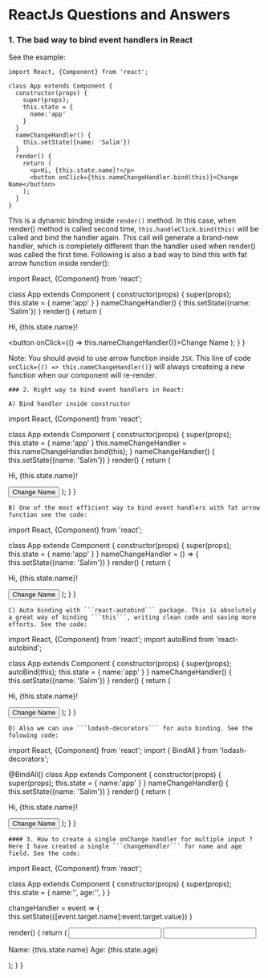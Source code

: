 # ReactJs Questions and Answers
### 1. The bad way to bind event handlers in React
See the example:
```
import React, {Component} from 'react';

class App extends Component {
  constructor(props) {
    super(props);
    this.state = {
      name:'app'
    }
  }
  nameChangeHandler() {
    this.setState({name: 'Salim'})
  }
  render() {
    return (
      <p>Hi, {this.state.name}!</p>
      <button onClick={this.nameChangeHandler.bind(this)}>Change Name</button>
    );
  }
}
```

This is a dynamic binding inside ```render()``` method.
In this case, when render() method is called second time, ```this.handleClick.bind(this)``` will be called and bind the handler again. This call will generate a brand-new handler, which is completely different than the handler used when render() was called the first time.
Following is also a bad way to bind this with fat arrow function inside render():

import React, {Component} from 'react';

class App extends Component {
  constructor(props) {
    super(props);
    this.state = {
      name:'app'
    }
  }
  nameChangeHandler() {
    this.setState({name: 'Salim'})
  }
  render() {
    return (
      <p>Hi, {this.state.name}!</p>
      <button onClick={() => this.nameChangeHandler()}>Change Name</button>
    );
  }
}

Note: You should avoid to use arrow function inside ```JSX```. 
This line of code ```onClick={() => this.nameChangeHandler()}``` will always createing a new function when our 
component will re-render.
```
### 2. Right way to bind event handlers in React:

A) Bind handler inside constructor 
```
import React, {Component} from 'react';

class App extends Component {
  constructor(props) {
    super(props);
    this.state = {
      name:'app'
    }
    this.nameChangeHandler = this.nameChangeHandler.bind(this);
  }
  nameChangeHandler() {
    this.setState({name: 'Salim'})
  }
  render() {
    return (
      <p>Hi, {this.state.name}!</p>
      <button onClick={this.nameChangeHandler}>Change Name</button>
    );
  }
}
```
B) One of the most efficient way to bind event handlers with fat arrow function see the code:
```
import React, {Component} from 'react';

class App extends Component {
  constructor(props) {
    super(props);
    this.state = {
      name:'app'
    }
  }
  nameChangeHandler = () => {
    this.setState({name: 'Salim'})
  }
  render() {
    return (
      <p>Hi, {this.state.name}!</p>
      <button onClick={this.nameChangeHandler}>Change Name</button>
    );
  }
}
```
C) Auto binding with ```react-autobind``` package. This is absolutely a great way of binding ```this```, writing clean code and saving more efforts. See the code:
```
import React, {Component} from 'react';
import autoBind from 'react-autobind';

class App extends Component {
  constructor(props) {
    super(props);
    autoBind(this);
    this.state = {
      name:'app'
    }
  }
  nameChangeHandler() {
    this.setState({name: 'Salim'})
  }
  render() {
    return (
      <p>Hi, {this.state.name}!</p>
      <button onClick={this.nameChangeHandler}>Change Name</button>
    );
  }
}
``` 
D) Also we can use ```lodash-decorators``` for auto binding. See the folowing code:
```
import React, {Component} from 'react';
import { BindAll } from 'lodash-decorators';

@BindAll()
class App extends Component {
  constructor(props) {
    super(props);
    this.state = {
      name:'app'
    }
  }
  nameChangeHandler() {
    this.setState({name: 'Salim'})
  }
  render() {
    return (
      <p>Hi, {this.state.name}!</p>
      <button onClick={this.nameChangeHandler}>Change Name</button>
    );
  }
}
```
#### 3. How to create a single onChange handler for multiple input ?
Here I have created a single ```changeHandler``` for name and age field. See the code:
```
import React, {Component} from 'react';

class App extends Component {
  constructor(props) {
    super(props);
    this.state = {
      name:'',
      age:'',
    }
  }
  
changeHandler = event => {
    this.setState({[event.target.name]:event.target.value})
}
  
render() {
    return (
      	<input name="name" onChange={this.changeHandler} />
	<input name="age" onChange={this.changeHandler} />
	<p>Name: {this.state.name} Age: {this.state.age}</p>
    );
  }
}
```
